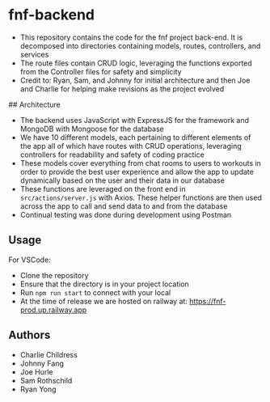 # fnf-backend
* This repository contains the code for the fnf project back-end. It is decomposed into directories containing models, routes, controllers, and services
* The route files contain CRUD logic, leveraging the functions exported from the Controller files for safety and simplicity
* Credit to: Ryan, Sam, and Johnny for initial architecture and then Joe and Charlie for helping make revisions as the project evolved

## Architecture
* The backend uses JavaScript with ExpressJS for the framework and MongoDB with Mongoose for the database
* We have 10 different models, each pertaining to different elements of the app all of which have routes with CRUD operations, leveraging controllers for readability and safety of coding practice
* These models cover everything from chat rooms to users to workouts in order to provide the best user experience and allow the app to update dynamically based on the user and their data in our database
* These functions are leveraged on the front end in `src/actions/server.js` with Axios. These helper functions are then used across the app to call and send data to and from the database
* Continual testing was done during development using Postman

## Usage
For VSCode:
* Clone the repository
* Ensure that the directory is in your project location
* Run `npm run start` to connect with your local
* At the time of release we are hosted on railway at: https://fnf-prod.up.railway.app

## Authors
* Charlie Childress
* Johnny Fang
* Joe Hurle
* Sam Rothschild
* Ryan Yong

